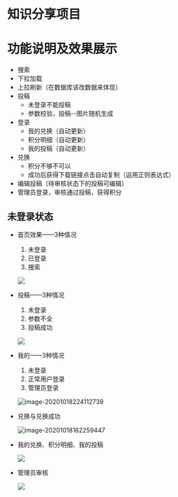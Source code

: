

# 知识分享项目

# 功能说明及效果展示

* 搜索
* 下拉加载
* 上拉刷新（在数据库该改数据来体现）
* 投稿
  * 未登录不能投稿
  * 参数校验，投稿--图片随机生成
* 登录
  * 我的兑换（自动更新）
  * 积分明细（自动更新）
  * 我的投稿（自动更新）
* 兑换
  * 积分不够不可以
  * 成功后获得下载链接点击自动复制（运用正则表达式）
* 编辑投稿（待审核状态下的投稿可编辑）
* 管理员登录，审核通过投稿，获得积分

## 未登录状态

* 首页效果——3种情况

  1. 未登录
  2. 已登录
  3. 搜索

  ![](https://swl-kuzma.oss-cn-beijing.aliyuncs.com/markdown/20201018161959.png)

* 投稿——3种情况

  1. 未登录
  2. 参数不全
  3. 投稿成功

  ![](https://swl-kuzma.oss-cn-beijing.aliyuncs.com/markdown/20201018161543.png)

* 我的——3种情况

  1. 未登录
  2. 正常用户登录
  3. 管理员登录

  ![image-20201018224112739](C:\Users\HP\AppData\Roaming\Typora\typora-user-images\image-20201018224112739.png)

* 兑换与兑换成功

  ![image-20201018162259447](C:\Users\HP\AppData\Roaming\Typora\typora-user-images\image-20201018162259447.png)

* 我的兑换、积分明细、我的投稿

  ![](https://swl-kuzma.oss-cn-beijing.aliyuncs.com/markdown/20201018162457.png)

* 管理员审核

  ![](https://swl-kuzma.oss-cn-beijing.aliyuncs.com/markdown/20201018224403.png)



